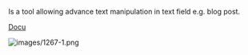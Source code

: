 


  
Is a tool allowing advance text manipulation in text field e.g. blog post.  
  
[Docu](https://flask-ckeditor.readthedocs.io/en/latest/basic.html)  
  
![images/1267-1.png](images/1267-1.png)  
